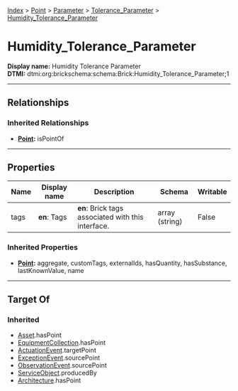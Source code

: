 [Index](../../../index.md) > [Point](../../Point.md) > [Parameter](../Parameter.md) > [Tolerance_Parameter](Tolerance_Parameter.md) > [Humidity_Tolerance_Parameter](#)
# Humidity_Tolerance_Parameter

**Display name:** Humidity Tolerance Parameter<br />
**DTMI:** dtmi:org:brickschema:schema:Brick:Humidity_Tolerance_Parameter;1

---

## Relationships

### Inherited Relationships
* **[Point](../../Point.md):** isPointOf

---

## Properties

|Name|Display name|Description|Schema|Writable|
|-|-|-|-|-|
|tags|**en**: Tags|**en**: Brick tags associated with this interface.|array (string)|False|
### Inherited Properties
* **[Point](../../Point.md):** aggregate, customTags, externalIds, hasQuantity, hasSubstance, lastKnownValue, name

---

## Target Of
### Inherited
* [Asset](../../../Asset/Asset.md).hasPoint
* [EquipmentCollection](../../../Collection/EquipmentCollection.md).hasPoint
* [ActuationEvent](../../../Event/PointEvent/ActuationEvent.md).targetPoint
* [ExceptionEvent](../../../Event/PointEvent/ExceptionEvent.md).sourcePoint
* [ObservationEvent](../../../Event/PointEvent/ObservationEvent.md).sourcePoint
* [ServiceObject](../../../Information/ServiceObject/ServiceObject.md).producedBy
* [Architecture](../../../Space/Architecture/Architecture.md).hasPoint
